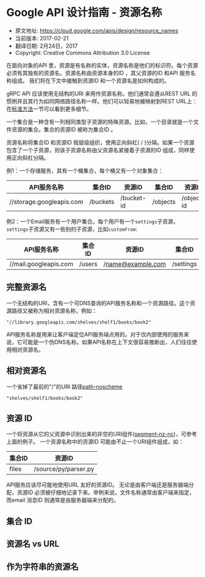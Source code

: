 # Google API 设计指南 - 资源名称

* 原文地址: https://cloud.google.com/apis/design/resource_names
* 当前版本: 2017-02-21
* 翻译日期: 2月24日，2017
* Copyright: Creative Commons Attribution 3.0 License

在面向对象的API 里，资源是有名称的实体，资源名称是他们的标识符。每个资源必须有其独有的资源名。资源名称由资源本身的ID ，其父资源的ID 和API 服务名称组成。 我们将在下文中接触到资源ID 和一个资源名是如何构成的。

gRPC API 应该使用无结构的URI 来用作资源名称。他们通常会遵从REST URL 的惯例并且其行为如同网络路径名称一样。他们可以轻易地被映射到REST URL上：在[标准方法](https://cloud.google.com/apis/design/standard_methods)一节可以看到更多细节。

一个集合是一种含有一列相同类型子资源的特殊资源。比如，一个目录就是一个文件资源的集合。集合的资源ID 被称为集合ID 。

资源名称将集合ID 和资源ID 按层级组织，使用正向斜杠( / )分隔。如果一个资源包含了一个子资源，则该子资源名称由父资源名紧接着子资源的ID 组成，同样使用正向斜杠分隔。

例1：一个存储服务，其有一个桶集合，每个桶又有一个对象集合：

| API服务名称 | 集合ID | 资源ID | 集合ID | 资源ID |
| --- | --- | --- | --- | --- |
| //storage.googleapis.com | /buckets | /bucket-id | /objects | /object-id |

例2：一个Email服务有一个用户集合。每个用户有一个`settings`子资源，`settings`子资源又有一些别的子资源，比如`customFrom`:

| API服务名称 | 集合ID | 资源ID | 集合ID | 资源ID |
| --- | --- | --- | --- | --- |
| //mail.googleapis.com | /users | /name@example.com| /settings | /customFrom |

## 完整资源名

一个无结构的URI，含有一个可DNS查询的API服务名称和一个资源路径。这个资源路径又被称为相对资源名称，例如：

```
"//library.googleapis.com/shelves/shelf1/books/book2"
```

API服务名称是用来让客户端定位API服务端点用的。对于仅内部使用的服务来说，它可能是一个伪DNS名称。如果API名称在上下文很容易推断出，人们往往使用相对资源名。

## 相对资源名

一个省掉了最前的"/"的URI 路径[path-noscheme](http://tools.ietf.org/html/rfc3986#appendix-A)

```
"shelves/shelf1/books/book2"
```
## 资源 ID

一个将资源从它的父资源中识别出来的非空的URI组件([segment-nz-nc](http://tools.ietf.org/html/rfc3986#appendix-A))，可参考上面的例子。
一个资源名称中的资源ID 可能由不止一个URI组件组成，如：

| 集合ID | 资源ID |
| --- | :-: |
| files | <span class="Apple-tab-span" style="white-space:pre"></span>/source/py/parser.py |

API服务应该尽可能地使用URL 友好的资源ID。 无论是由客户端还是服务器端分配，资源ID 必须被仔细地记录下来。举例来说，文件名称通常由客户端来指定，而email 消息ID 则通常是由服务器端来分配的。

## 集合 ID
## 资源名 vs URL
## 作为字符串的资源名


